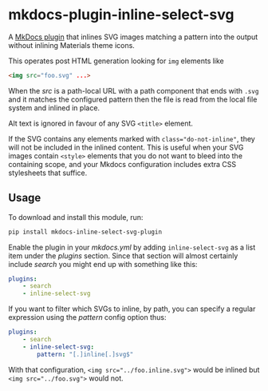 # mkdocs-plugin-inline-select-svg

A [MkDocs plugin] that inlines SVG images matching a pattern into the output without inlining Materials theme icons.

This operates post HTML generation looking for `img` elements like

```html
<img src="foo.svg" ...>
```

When the *src* is a path-local URL with a path component that ends
with `.svg` and it matches the configured pattern then the file is
read from the local file system and inlined in place.

Alt text is ignored in favour of any SVG `<title>` element.

If the SVG contains any elements marked with `class="do-not-inline"`,
they will not be included in the inlined content.
This is useful when your SVG images contain `<style>` elements that
you do not want to bleed into the containing scope, and your Mkdocs
configuration includes extra CSS stylesheets that suffice.

## Usage

To download and install this module, run:

```sh
pip install mkdocs-inline-select-svg-plugin
```

Enable the plugin in your *mkdocs.yml* by adding `inline-select-svg` as a list item under the *plugins* section.  Since that section will almost certainly include *search* you might end up with something like this:

```yaml
plugins:
    - search
    - inline-select-svg
```

If you want to filter which SVGs to inline, by path, you can specify a regular expression using the *pattern* config option thus:

```yaml
plugins:
    - search
    - inline-select-svg:
        pattern: "[.]inline[.]svg$"
```

With that configuration, `<img src="../foo.inline.svg">` would be
inlined but `<img src="../foo.svg">` would not.

[MkDocs plugin]: https://www.mkdocs.org/dev-guide/plugins/
